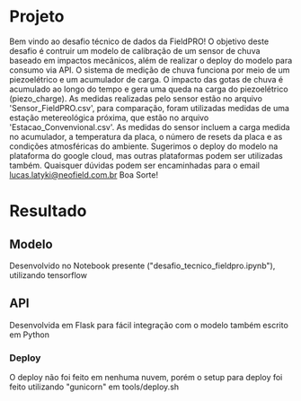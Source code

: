 # Projeto
Bem vindo ao desafio técnico de dados da FieldPRO!
O objetivo deste desafio é contruir um modelo de calibração de um sensor de chuva baseado em impactos mecânicos, além de realizar o deploy do modelo para consumo via API. 
O sistema de medição de chuva funciona por meio de um piezoelétrico e um acumulador de carga. O impacto das gotas de chuva é acumulado ao longo do tempo e gera uma queda na carga do piezoelétrico (piezo_charge).
As medidas realizadas pelo sensor estão no arquivo 'Sensor_FieldPRO.csv', para comparação, foram utilizadas medidas de uma estação metereológica próxima, que estão no arquivo 'Estacao_Convenvional.csv'.
As medidas do sensor incluem a carga medida no acumulador, a temperatura da placa, o número de resets da placa e as condições atmosféricas do ambiente.
Sugerimos o deploy do modelo na plataforma do google cloud, mas outras plataformas podem ser utilizadas também.
Quaisquer dúvidas podem ser encaminhadas para o email lucas.latyki@neofield.com.br
Boa Sorte!

# Resultado

## Modelo

Desenvolvido no Notebook presente ("desafio_tecnico_fieldpro.ipynb"), utilizando tensorflow

## API

Desenvolvida em Flask para fácil integração com o modelo também escrito em Python

### Deploy
O deploy não foi feito em nenhuma nuvem, porém o setup para deploy foi feito utilizando "gunicorn" em tools/deploy.sh
